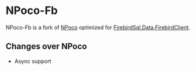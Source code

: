 # NPoco-Fb

NPoco-Fb is a fork of [NPoco](https://github.com/schotime/NPoco) optimized for [FirebirdSql.Data.FirebirdClient](https://github.com/cincuranet/FirebirdSql.Data.FirebirdClient).

## Changes over NPoco

* Async support
